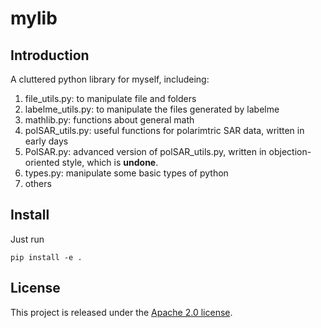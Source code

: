 # mylib

## Introduction
A cluttered python library for myself, includeing:

1. file_utils.py: to manipulate file and folders
2. labelme_utils.py: to manipulate the files generated by labelme
3. mathlib.py: functions about general math
4. polSAR_utils.py: useful functions for polarimtric SAR data, written in early days
5. PolSAR.py: advanced version of polSAR_utils.py, written in objection-oriented style, which is **undone**.
6. types.py: manipulate some basic types of python
7. others

## Install
Just run

    pip install -e .


## License
This project is released under the [Apache 2.0 license](LICENSE).

